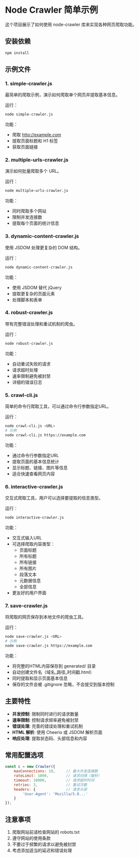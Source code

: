 # Node Crawler 简单示例

这个项目展示了如何使用 node-crawler 库来实现各种网页爬取功能。

## 安装依赖

```bash
npm install
```

## 示例文件

### 1. simple-crawler.js
最简单的爬取示例，演示如何爬取单个网页并提取基本信息。

运行：
```bash
node simple-crawler.js
```

功能：
- 爬取 http://example.com
- 提取页面标题和 H1 标签
- 获取页面链接

### 2. multiple-urls-crawler.js
演示如何批量爬取多个 URL。

运行：
```bash
node multiple-urls-crawler.js
```

功能：
- 同时爬取多个网站
- 限制并发连接数
- 提取每个页面的统计信息

### 3. dynamic-content-crawler.js
使用 JSDOM 处理更复杂的 DOM 结构。

运行：
```bash
node dynamic-content-crawler.js
```

功能：
- 使用 JSDOM 替代 jQuery
- 提取更复杂的页面元素
- 处理脚本和表单

### 4. robust-crawler.js
带有完整错误处理和重试机制的爬虫。

运行：
```bash
node robust-crawler.js
```

功能：
- 自动重试失败的请求
- 请求超时处理
- 速率限制避免被封禁
- 详细的错误日志

### 5. crawl-cli.js
简单的命令行爬取工具，可以通过命令行参数指定URL。

运行：
```bash
node crawl-cli.js <URL>
# 示例
node crawl-cli.js https://example.com
```

功能：
- 通过命令行参数指定URL
- 提取页面的基本信息统计
- 显示标题、链接、图片等信息
- 适合快速查看网页内容

### 6. interactive-crawler.js
交互式爬取工具，用户可以选择要提取的信息类型。

运行：
```bash
node interactive-crawler.js
```

功能：
- 交互式输入URL
- 可选择爬取内容类型：
  - 页面标题
  - 所有标题
  - 所有链接
  - 所有图片
  - 段落文本
  - 元数据信息
  - 全部信息
- 更友好的用户界面

### 7. save-crawler.js
将爬取的网页保存到本地文件的爬虫工具。

运行：
```bash
node save-crawler.js <URL>
# 示例
node save-crawler.js https://example.com
```

功能：
- 将完整的HTML内容保存到 generated/ 目录
- 自动创建文件名（域名_路径_时间戳.html）
- 同时提取和显示页面基本信息
- 保存的文件会被 .gitignore 忽略，不会提交到版本控制

## 主要特性

- **并发控制**: 限制同时进行的请求数量
- **速率限制**: 控制请求频率避免被封禁
- **错误处理**: 完善的错误处理和重试机制
- **HTML 解析**: 使用 Cheerio 或 JSDOM 解析页面
- **响应处理**: 提取状态码、头部信息和内容

## 常用配置选项

```javascript
const c = new Crawler({
    maxConnections: 10,     // 最大并发连接数
    rateLimit: 1000,        // 请求间隔（毫秒）
    timeout: 10000,         // 请求超时时间
    retries: 3,             // 重试次数
    headers: {              // 请求头部
        'User-Agent': 'Mozilla/5.0...'
    }
});
```

## 注意事项

1. 爬取网站前请检查网站的 robots.txt
2. 遵守网站的使用条款
3. 不要过于频繁的请求以避免被封禁
4. 考虑添加适当的延迟和错误处理